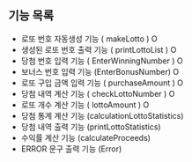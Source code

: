 ## 기능 목록
- 로또 번호 자동생성 기능 ( makeLotto ) O
- 생성된 로또 번호 출력 기능  ( printLottoList ) O
- 당첨 번호 입력 기능 ( EnterWinningNumber ) O
- 보너스 번호 입력 기능 (EnterBonusNumber) O
- 로또 구입 금액 입력 기능 ( purchaseAmount ) O
- 당첨 내역 계산 기능 ( checkLottoNumber ) O
- 로또 개수 계산 기능 ( lottoAmount ) O
- 당첨 통계 계산 기능 (calculationLottoStatistics)
- 당첨 내역 출력 기능 (printLottoStatistics)
- 수익률 계산 기능 (calculateProceeds)
- ERROR 문구 출력 기능 (Error)
